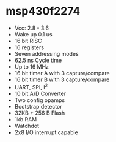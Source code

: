 # msp430f2274

* Vcc: 2.8 - 3.6
* Wake up 0.1 us
* 16 bit RISC
* 16 registers
* Seven addressing modes
* 62.5 ns Cycle time
* Up to 16 MHz
* 16 bit timer A with 3 capture/compare
* 16 bit timer B with 3 capture/compare
* UART, SPI, I<sup>2</sup>
* 10 bit A/D Converter
* Two config opamps
* Bootstrap detector
* 32KB + 256 B Flash
* 1kb RAM
* Watchdot
* 2x8 I/O interrupt capable